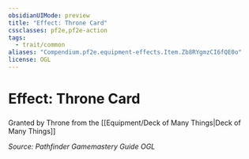 ```yaml
---
obsidianUIMode: preview
title: "Effect: Throne Card"
cssclasses: pf2e,pf2e-action
tags:
  - trait/common
aliases: "Compendium.pf2e.equipment-effects.Item.Zb8RYgmzCI6fQE0o"
license: OGL
---
```

# Effect: Throne Card

### 






Granted by Throne from the [[Equipment/Deck of Many Things|Deck of Many Things]]

*Source: Pathfinder Gamemastery Guide*
*OGL*